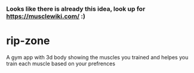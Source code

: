 
### Looks like there is already this idea, look up for https://musclewiki.com/ :)



# rip-zone
A gym app with 3d body showing the muscles you trained and helpes you train each muscle based on your prefrences

